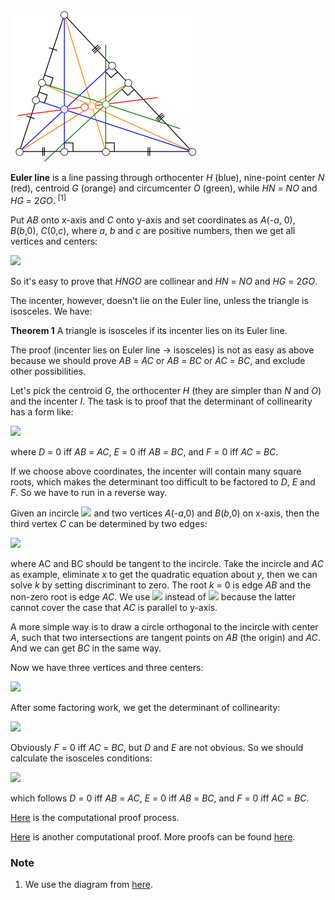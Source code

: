 <img src="diagrams/euler-line.png">

**Euler line** is a line passing through orthocenter *H* (blue), nine-point center *N* (red), centroid *G* (orange) and circumcenter *O* (green), while *HN* = *NO* and *HG* = 2*GO*. <sup>[1]</sup>

Put *AB* onto x-axis and *C* onto y-axis and set coordinates as *A*(-*a*, 0), *B*(*b*,0), *C*(0,*c*), where *a*, *b* and *c* are positive numbers, then we get all vertices and centers:

<img src="https://latex.codecogs.com/gif.latex?\begin{cases}A:(-a,0)\\B:(b,0)\\C:(0,c)\\H:(0,\frac{ab}c)\\N:(\frac{b-a}4,\frac{c^2+ab}{4c})\\G:(\frac{b-a}3,\frac{c}3)\\O:(\frac{b-a}2,\frac{c^2-ab}{2c})\end{cases}">

So it's easy to prove that *HNGO* are collinear and *HN* = *NO* and *HG* = 2*GO*.

The incenter, however, doesn't lie on the Euler line, unless the triangle is isosceles. We have:

**Theorem 1** A triangle is isosceles if its incenter lies on its Euler line.

The proof (incenter lies on Euler line → isosceles) is not as easy as above because we should prove *AB* = *AC* or *AB* = *BC* or *AC* = *BC*, and exclude other possibilities.

Let's pick the centroid *G*, the orthocenter *H* (they are simpler than *N* and *O*) and the incenter *I*. The task is to proof that the determinant of collinearity has a form like:

<img src="https://latex.codecogs.com/gif.latex?\det\left[\begin{matrix}x_\text{G}&y_\text{G}&1\\x_\text{H}&y_\text{H}&1\\x_\text{I}&y_\text{I}&1\end{matrix}\right]=D{\cdot}E{\cdot}F">

where *D* = 0 iff *AB* = *AC*, *E* = 0 iff *AB* = *BC*, and *F* = 0 iff *AC* = *BC*.

If we choose above coordinates, the incenter will contain many square roots, which makes the determinant too difficult to be factored to *D*, *E* and *F*. So we have to run in a reverse way.

Given an incircle <img src="https://latex.codecogs.com/gif.latex?x^2+y^2-2ry=0"> and two vertices *A*(-*a*,0) and *B*(*b*,0) on x-axis, then the third vertex *C* can be determined by two edges:

<img src="https://latex.codecogs.com/gif.latex?\begin{cases}AC:x=ky-a\\BC:x=jx+b\end{cases}">

where AC and BC should be tangent to the incircle. Take the incircle and *AC* as example, eliminate *x* to get the quadratic equation about *y*, then we can solve *k* by setting discriminant to zero. The root *k* = 0 is edge *AB* and the non-zero root is edge *AC*. We use <img src="https://latex.codecogs.com/gif.latex?x=ky-a"> instead of <img src="https://latex.codecogs.com/gif.latex?y=k(x+a)"> because the latter cannot cover the case that *AC* is parallel to y-axis.

A more simple way is to draw a circle orthogonal to the incircle with center *A*, such that two intersections are tangent points on *AB* (the origin) and *AC*. And we can get *BC* in the same way.

Now we have three vertices and three centers:

<img src="https://latex.codecogs.com/gif.latex?\begin{cases}A:(-a,0)\\B:(b,0)\\C:(\frac{(a-b)r^2}{ab-r^2},\frac{2abr}{ab-r^2})\\G:(\frac{b}3-\frac{a}3+\frac{(a-b)r^2}{3(ab-r^2)},\frac{2abr}{3(r^2-ab)})\\H:(\frac{(a-b)r^2}{ab-r^2},\frac{(a+r)(a-r)(b+r)(b-r)}{2r(ab-r^2)})\\I:(0,r)\end{cases}">

After some factoring work, we get the determinant of collinearity:

<img src="https://latex.codecogs.com/gif.latex?\det\left[\begin{matrix}x_\text{G}&y_\text{G}&1\\x_\text{H}&y_\text{H}&1\\x_\text{I}&y_\text{I}&1\end{matrix}\right]=\frac{(b-a)(ar^2+2br^2-ab^2)(2ar^2+br^2-a^2b)}{6r(ab-r^2)^2}=\frac{F{\cdot}D{\cdot}E}{6r(ab-r^2)^2}">

Obviously *F* = 0 iff *AC* = *BC*, but *D* and *E* are not obvious. So we should calculate the isosceles conditions:

<img src="https://latex.codecogs.com/gif.latex?\begin{cases}|AB|^2-|AC|^2=\frac{a(r^2-2ab-b^2)(ar^2+2br^2-ab^2)}{(ab-r^2)^2}=\frac{a(r^2-2ab-b^2)D}{(ab-r^2)^2}\\|AB|^2-|BC|^2=\frac{b(r^2-a^2-2ab)(2ar^2+br^2-a^2b)}{(ab-r^2)^2}=\frac{b(r^2-a^2-2ab)E}{(ab-r^2)^2}\\|AC|^2-|BC|^2=\frac{(a-b)(a+b)(ab+r^2)}{ab-r^2}=-\frac{(a+b)(ab+r^2)F}{ab-r^2}\end{cases}">

which follows *D* = 0 iff *AB* = *AC*, *E* = 0 iff *AB* = *BC*, and *F* = 0 iff *AC* = *BC*.

[Here](pythagoras/euler-line.py) is the computational proof process.

[Here](http://blancosilva.github.io/post/2013/07/09/an-automatic-geometric-proof.html) is another computational proof. More proofs can be found [here](https://math.stackexchange.com/questions/97471).

### Note

1. We use the diagram from [here](https://en.wikipedia.org/wiki/Euler_line).